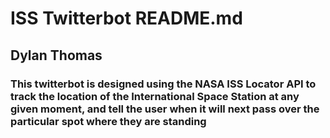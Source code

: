 # ISS Twitterbot README.md
## Dylan Thomas

### This twitterbot is designed using the NASA ISS Locator API to track the location of the International Space Station at any given moment, and tell the user when it will next pass over the particular spot where they are standing
